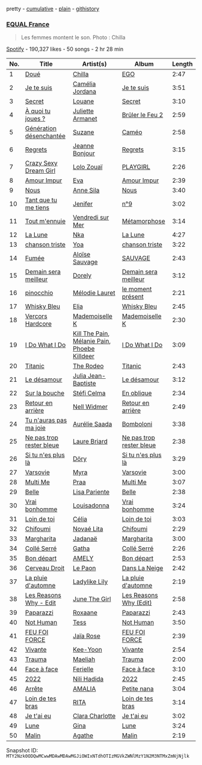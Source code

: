 pretty - [cumulative](/playlists/cumulative/37i9dQZF1DX4kZR8vL5oVX.md) - [plain](/playlists/plain/37i9dQZF1DX4kZR8vL5oVX) - [githistory](https://github.githistory.xyz/mackorone/spotify-playlist-archive/blob/main/playlists/plain/37i9dQZF1DX4kZR8vL5oVX)

### [EQUAL France](https://open.spotify.com/playlist/37i9dQZF1DX4kZR8vL5oVX)

> Les femmes montent le son\. Photo : Chilla

[Spotify](https://open.spotify.com/user/spotify) - 190,327 likes - 50 songs - 2 hr 28 min

| No. | Title | Artist(s) | Album | Length |
|---|---|---|---|---|
| 1 | [Doué](https://open.spotify.com/track/5RA8lfUpypk40aqp1CIYSQ) | [Chilla](https://open.spotify.com/artist/1ywkNtrO3WGuwaehqxyjAO) | [EGO](https://open.spotify.com/album/451uEKAXSbMJ5Pry6mIANM) | 2:47 |
| 2 | [Je te suis](https://open.spotify.com/track/2DmBSeEJb5w4tbRBbeMUtX) | [Camélia Jordana](https://open.spotify.com/artist/2XkCa3HcntokIgOP5N3QO7) | [Je te suis](https://open.spotify.com/album/0bE8mQcuz25d7HS1cR2fck) | 3:51 |
| 3 | [Secret](https://open.spotify.com/track/3g8XEpjHvbt2KfilEIh0Jj) | [Louane](https://open.spotify.com/artist/7wjeXCtRND2ZdKfMJFu6JC) | [Secret](https://open.spotify.com/album/2uWPQsd3smibQTkgcjOUyw) | 3:10 |
| 4 | [À quoi tu joues ?](https://open.spotify.com/track/0kNmrNDkohPkspb6hqgZzt) | [Juliette Armanet](https://open.spotify.com/artist/61CPKXT0bcKj8MKTNTMOXa) | [Brûler le Feu 2](https://open.spotify.com/album/4cpqnqV7914MH1bGNqbS0t) | 2:59 |
| 5 | [Génération désenchantée](https://open.spotify.com/track/5yeCYJzFykj421kaSz6htN) | [Suzane](https://open.spotify.com/artist/00CTomLgA78xvwEwL0woWx) | [Caméo](https://open.spotify.com/album/5QXZkChgcFRZ6cUAehwUfp) | 2:58 |
| 6 | [Regrets](https://open.spotify.com/track/7vVr5S1IiJAnNr1DQ1Pzcx) | [Jeanne Bonjour](https://open.spotify.com/artist/69RTXNHpm2vfbE6xBVuC4u) | [Regrets](https://open.spotify.com/album/6gQjMSxtHKyYPc38PSNbJv) | 3:15 |
| 7 | [Crazy Sexy Dream Girl](https://open.spotify.com/track/34zZugFmhTGDTO61jT8lyX) | [Lolo Zouaï](https://open.spotify.com/artist/2qDIR2WlcW3llkGqJWg9VJ) | [PLAYGIRL](https://open.spotify.com/album/0hKVypyK1PsoVe3Rjvml0X) | 2:26 |
| 8 | [Amour Impur](https://open.spotify.com/track/1T1WSQmKGz4YBUyEPJIrVs) | [Eva](https://open.spotify.com/artist/5nH2klYTzn8CNvUv1GOGQO) | [Amour Impur](https://open.spotify.com/album/7JG5zurCpn1gZP8pkygG9O) | 2:39 |
| 9 | [Nous](https://open.spotify.com/track/2zHTKPHqtAxOnp7xumMjx9) | [Anne Sila](https://open.spotify.com/artist/0GejADUuCXsh3pOsfTqHv5) | [Nous](https://open.spotify.com/album/0L86XWocBu0m2YNPRHcO6c) | 3:40 |
| 10 | [Tant que tu me tiens](https://open.spotify.com/track/3gI7ilOBQvN4jvN7gpLr0D) | [Jenifer](https://open.spotify.com/artist/7p0bICJNx2HM4jS28qexvv) | [n°9](https://open.spotify.com/album/51K9i8FXf6WkGZG1hNhxNO) | 3:02 |
| 11 | [Tout m'ennuie](https://open.spotify.com/track/2tGnmde5psWfpwxjAApQ42) | [Vendredi sur Mer](https://open.spotify.com/artist/0wuuYZFptujAsRthrdea2B) | [Métamorphose](https://open.spotify.com/album/4oMACluGt3023RPODJv1ex) | 3:14 |
| 12 | [La Lune](https://open.spotify.com/track/5r3i5CyyUnqz4wejDxgxNJ) | [Nka](https://open.spotify.com/artist/1iuyyjgdZEj54Y1vd5SyKz) | [La Lune](https://open.spotify.com/album/6xFa7nj9xqU5YUL5ivUGPz) | 4:27 |
| 13 | [chanson triste](https://open.spotify.com/track/5WFiYXOtO5u45X5mLv6ckW) | [Yoa](https://open.spotify.com/artist/7d1ctWXfrUvAe804Zld3Gy) | [chanson triste](https://open.spotify.com/album/1QurzPgalUkcteDy3b6DUm) | 3:22 |
| 14 | [Fumée](https://open.spotify.com/track/4WPxsbif1zIetQsn6xhCHl) | [Aloïse Sauvage](https://open.spotify.com/artist/5LYSuLVsB6OVxkDY107AyQ) | [SAUVAGE](https://open.spotify.com/album/36m6tjnui4wYIIq8IVFCfH) | 2:43 |
| 15 | [Demain sera meilleur](https://open.spotify.com/track/1bW75jzYfLn2lk3tqG2xFA) | [Dorely](https://open.spotify.com/artist/7zEvemWd0At54LjzE5SQnl) | [Demain sera meilleur](https://open.spotify.com/album/52frjdJ4mvhb132sTdAGX8) | 3:12 |
| 16 | [pinocchio](https://open.spotify.com/track/4xIbk0ddlFGhrvSIwJZjNQ) | [Mélodie Lauret](https://open.spotify.com/artist/4gceoi6b3eqGyx9dLQU1S4) | [le moment présent](https://open.spotify.com/album/6bua9gpCXAZGQ4vNXd8U34) | 2:21 |
| 17 | [Whisky Bleu](https://open.spotify.com/track/3J9I7alwxBzR1Io1zRZcyW) | [Elia](https://open.spotify.com/artist/5KbznS5SUZOb7skpdIO9J6) | [Whisky Bleu](https://open.spotify.com/album/3XQx1XHa38eVoxkzDYfYLr) | 2:45 |
| 18 | [Vercors Hardcore](https://open.spotify.com/track/3Pq88yBYnC3zqYBOcu2om9) | [Mademoiselle K](https://open.spotify.com/artist/5O2FUMAWxdTikjoCBAXrNI) | [Mademoiselle K](https://open.spotify.com/album/1tl4KXoXQ32sV2CEzZbKCt) | 2:30 |
| 19 | [I Do What I Do](https://open.spotify.com/track/0TOVkboCEXt9bygu6wxoC7) | [Kill The Pain](https://open.spotify.com/artist/2HdD6RZrZ6YPMnzgP23KhL), [Mélanie Pain](https://open.spotify.com/artist/2Sk0H4rS0QuQESESHELFy0), [Phoebe Killdeer](https://open.spotify.com/artist/318VpIRUWele6jD0k3ldkT) | [I Do What I Do](https://open.spotify.com/album/7LARMgMQu0B3ApNs1RvBdT) | 3:09 |
| 20 | [Titanic](https://open.spotify.com/track/3U7na9Ffvvi3MGeXKKIzTJ) | [The Rodeo](https://open.spotify.com/artist/66g3ybCzTYusaxjoARIBEw) | [Titanic](https://open.spotify.com/album/7mJmjMSZzPr18KGw2IqsrL) | 2:43 |
| 21 | [Le désamour](https://open.spotify.com/track/1wfjnuat2Q1Cu26gAFUkkF) | [Julia Jean\-Baptiste](https://open.spotify.com/artist/6YJvTbBj1vgz35rqWrhv81) | [Le désamour](https://open.spotify.com/album/2NVuH0yi3YEkBwUFMSnGj2) | 3:12 |
| 22 | [Sur la bouche](https://open.spotify.com/track/2JcdASzRrYLUEDXmYEjsza) | [Stéfi Celma](https://open.spotify.com/artist/0fMSqSfAS3Bv91cw1QBkXZ) | [En oblique](https://open.spotify.com/album/0xwFdidobkl3J81brjW8Wf) | 2:34 |
| 23 | [Retour en arrière](https://open.spotify.com/track/7bsl7BIb8E9oJ3l94yT3yn) | [Nell Widmer](https://open.spotify.com/artist/3Wt1O2klP0ptRHnUwBjQx2) | [Retour en arrière](https://open.spotify.com/album/7HYHgBMe7zOgzKz6WPneQq) | 2:49 |
| 24 | [Tu n'auras pas ma joie](https://open.spotify.com/track/7BvhYJwdF46X2Aqj8jaOQW) | [Aurélie Saada](https://open.spotify.com/artist/4hXlAArOvdCE7yvxblLjHh) | [Bomboloni](https://open.spotify.com/album/5Itu8V38Ccox3hjwqmmwGW) | 3:38 |
| 25 | [Ne pas trop rester bleue](https://open.spotify.com/track/5UZTTzRUk5NgF1Yaj1ukG6) | [Laure Briard](https://open.spotify.com/artist/01kBbtD0A37qtJ9EdA3Fm1) | [Ne pas trop rester bleue](https://open.spotify.com/album/6UpuiTH20qHXgwBTQjcZDx) | 2:38 |
| 26 | [Si tu n'es plus là](https://open.spotify.com/track/37ZGXeDWu9h8RnipTVPc19) | [Döry](https://open.spotify.com/artist/0cZJ5gjr184hSsTcm7PNBK) | [Si tu n'es plus là](https://open.spotify.com/album/3WAiyrlWcXlwxt1mQzcay7) | 3:29 |
| 27 | [Varsovie](https://open.spotify.com/track/38iBpIPp9BJMgNcThAhCsV) | [Myra](https://open.spotify.com/artist/0CREEnqrPXZUTyHKATsUWE) | [Varsovie](https://open.spotify.com/album/6LS1kGB22Bi1opGNzvA4zr) | 3:00 |
| 28 | [Multi Me](https://open.spotify.com/track/7wDFQIHLxYQfesycPsTlNg) | [Praa](https://open.spotify.com/artist/2BEp4lORHjjxT1zuqRTxIt) | [Multi Me](https://open.spotify.com/album/2bhbDzxU7edA40Hjii0ZYJ) | 3:07 |
| 29 | [Belle](https://open.spotify.com/track/02MJ7tsWDTcZSADrruVhIV) | [Lisa Pariente](https://open.spotify.com/artist/2D15WFlWJuCeEGC1LGss6X) | [Belle](https://open.spotify.com/album/3g5nDsYn2YjfR37RPYSVzG) | 2:38 |
| 30 | [Vrai bonhomme](https://open.spotify.com/track/2js0MRfvf1lSSSKBae944f) | [Louisadonna](https://open.spotify.com/artist/6KeEXdNCF2wHQ1kT3seHO1) | [Vrai bonhomme](https://open.spotify.com/album/3enMo9DaxpjQ44dn4FeJzk) | 3:24 |
| 31 | [Loin de toi](https://open.spotify.com/track/1JO30X9CUuKYnISX0h9Llb) | [Célia](https://open.spotify.com/artist/0bmUPD2bratYg1Isvk5Nf3) | [Loin de toi](https://open.spotify.com/album/1ACdo6GpE4tgdZdhUWMe1p) | 3:03 |
| 32 | [Chifoumi](https://open.spotify.com/track/6lKs1pXjZvGQHNky3qD6qz) | [Novaé Lita](https://open.spotify.com/artist/1tZ9lQ62KmVFephCl3hfB6) | [Chifoumi](https://open.spotify.com/album/3Wfi96jmFxSxBdv510bSar) | 2:29 |
| 33 | [Margharita](https://open.spotify.com/track/3ErRMkVn5iKbB5Y5srrN3r) | [Jadanaë](https://open.spotify.com/artist/7qWpcLPHqE4eMj41jlOjvs) | [Margharita](https://open.spotify.com/album/5nMiTVJi7e0NmtPhgQPyaa) | 3:00 |
| 34 | [Collé Serré](https://open.spotify.com/track/3q5YPxx51EBtRTS3dz0OSH) | [Gatha](https://open.spotify.com/artist/74RcB2E0EhH2eWyulRmT1j) | [Collé Serré](https://open.spotify.com/album/6vFNslYg8sbpfZTPv6qxzg) | 2:26 |
| 35 | [Bon départ](https://open.spotify.com/track/71T0hf0idC27XTcULrFTZG) | [AMELY](https://open.spotify.com/artist/1ZjMt2JJguTMAqvZwRqRNx) | [Bon départ](https://open.spotify.com/album/5AJvtBs91gJjtxEw8cdVhL) | 2:53 |
| 36 | [Cerveau Droit](https://open.spotify.com/track/4A0gHh5hdegO8fs1KJqvFQ) | [Le Paon](https://open.spotify.com/artist/2JGuBoiuoXvEI3A7CF1buF) | [Dans La Neige](https://open.spotify.com/album/7jSTSXVv1JGw753WIg9cZ3) | 2:42 |
| 37 | [La pluie d'automne](https://open.spotify.com/track/3ImYYZHd3HNqvm7bRFoWVJ) | [Ladylike Lily](https://open.spotify.com/artist/4c9EbrVVm6nlAgkZbtpoTg) | [La pluie d'automne](https://open.spotify.com/album/5DGfgj0zyQcQytS0xhqCJ4) | 2:19 |
| 38 | [Les Reasons Why \- Edit](https://open.spotify.com/track/4Erd0zRY34zU1qI0WM8dTG) | [June The Girl](https://open.spotify.com/artist/5YAuSUk0Vn6sZBId4I9cni) | [Les Reasons Why \(Edit\)](https://open.spotify.com/album/3bX7CnB6dCLtaiHXBfW9Wq) | 2:58 |
| 39 | [Paparazzi](https://open.spotify.com/track/3ItH9nJSzbOwISq7bxeOcC) | [Roxaane](https://open.spotify.com/artist/6wzDxKSspmUkXSTAdP3lNO) | [Paparazzi](https://open.spotify.com/album/6XmMIG78Axtmf5afhOXg11) | 2:43 |
| 40 | [Not Human](https://open.spotify.com/track/76exYjUgz88VeE2hOHIY8S) | [Tess](https://open.spotify.com/artist/5r8cx09Wdz9YeIbDhzfnna) | [Not Human](https://open.spotify.com/album/48w4yNwV3SDNCbuPplK8w3) | 3:50 |
| 41 | [FEU FOI FORCE](https://open.spotify.com/track/0b15OBukhg9RrQcL02eX7K) | [Jaïa Rose](https://open.spotify.com/artist/3uwTDwvi4L9Zo18M5oiZ3Y) | [FEU FOI FORCE](https://open.spotify.com/album/513tXveomwQZvC4trtYqM8) | 2:39 |
| 42 | [Vivante](https://open.spotify.com/track/1heT3sgEBcsnRQqUZ2NSZ6) | [Kee\-Yoon](https://open.spotify.com/artist/3KL4cyQFwcsvXdikuD2sSQ) | [Vivante](https://open.spotify.com/album/2TLZIwu3hyoXPzv3OHL682) | 2:54 |
| 43 | [Trauma](https://open.spotify.com/track/65mbZ5yKTCZj42c0cdof1L) | [Maeliah](https://open.spotify.com/artist/675TVTxu1DFIvB76rXpdYI) | [Trauma](https://open.spotify.com/album/6fS8A3PwDFkMGJbJfloZGB) | 2:00 |
| 44 | [Face à face](https://open.spotify.com/track/6YbXfhWtXDZ29tdeoq5Sgy) | [Ferielle](https://open.spotify.com/artist/5mec3516HpwhOAlfoEmjKN) | [Face à face](https://open.spotify.com/album/0SboUOdleCg4ZTxNvnCyyB) | 3:10 |
| 45 | [2022](https://open.spotify.com/track/2psnj8L3LQG8N4KlRrrXuO) | [Nili Hadida](https://open.spotify.com/artist/6WEbJueFZyzOeg2O6oNPE9) | [2022](https://open.spotify.com/album/4TCcau3EhDdiBdWWL89BFN) | 2:45 |
| 46 | [Arrête](https://open.spotify.com/track/4CBkOYSh9nB64rmOyojrGP) | [AMALIA](https://open.spotify.com/artist/49Dd1MWoMus30BFKrzBSLZ) | [Petite nana](https://open.spotify.com/album/4Dx3bxYxatktzIpP8CZlqJ) | 3:04 |
| 47 | [Loin de tes bras](https://open.spotify.com/track/1iSOt6GX8Sl6INjr6bH9m6) | [RITA](https://open.spotify.com/artist/7Lb4Zl9RoYj4qm7kYQ3Pa5) | [Loin de tes bras](https://open.spotify.com/album/4MI5O00NSEA4rRstEqsODI) | 3:14 |
| 48 | [Je t'ai eu](https://open.spotify.com/track/0gEloWZB6fIbC67Ogf25Tl) | [Clara Charlotte](https://open.spotify.com/artist/2j2XsTjam1x6HjXkoPu2ki) | [Je t'ai eu](https://open.spotify.com/album/7Hst6Z1XCkFEb3I59NPCGz) | 3:02 |
| 49 | [Lune](https://open.spotify.com/track/6AcK1wmmArIh5P8egMegAN) | [Gina](https://open.spotify.com/artist/46UUjj9c7Qx8SxLogphyzH) | [Lune](https://open.spotify.com/album/3WEGs20Pwd7r4QD5CmhaG9) | 3:24 |
| 50 | [Malin](https://open.spotify.com/track/6peDnVUHhP7TbQQnIrMMUn) | [Agathe](https://open.spotify.com/artist/3bD7zFIrQAzLtqlFMSjfjH) | [Malin](https://open.spotify.com/album/6S9fMh8EuyJswjtbzz1qKE) | 2:19 |

Snapshot ID: `MTY2Nzk0ODQwMCwwMDAwMDAwMGJiOWIxNTdhOTIzMGVkZWNlMzY1N2M3NTMxZmNjNjlk`
